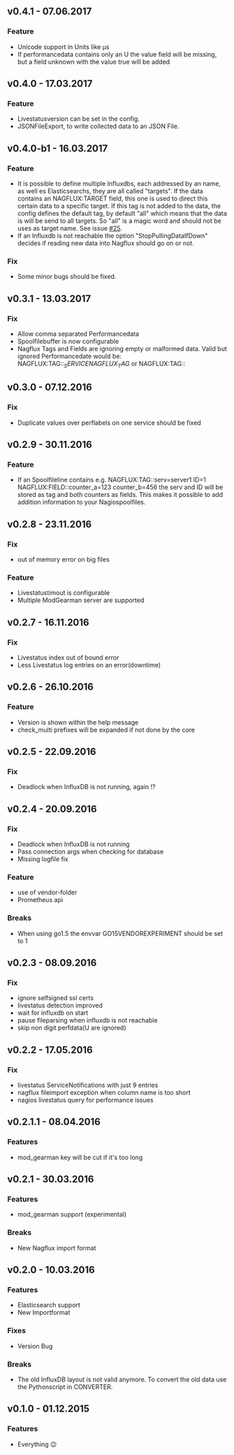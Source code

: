 ## v0.4.1 - 07.06.2017
### Feature
- Unicode support in Units like µs
- If performancedata contains only an U the value field will be missing, but a field unknown with the value true will be added

## v0.4.0 - 17.03.2017
### Feature
- Livestatusversion can be set in the config.
- JSONFileExport, to write collected data to an JSON File.

## v0.4.0-b1 - 16.03.2017
### Feature
- It is possible to define multiple Influxdbs, each addressed by an name, as well es Elasticsearchs, they are all called "targets". 
If the data contains an NAGFLUX:TARGET field, this one is used to direct this certain data to a specific target. 
If this tag is not added to the data, the config defines the default tag, by default "all" which means that the data is 
will be send to all targets. So "all" is a magic word and should not be uses as target name. See issue [#25](https://github.com/mg-castel/nagflux/issues/25).
- If an Influxdb is not reachable the option "StopPullingDataIfDown" decides if reading new data into Nagflux should go on or not.

### Fix
- Some minor bugs should be fixed.

## v0.3.1 - 13.03.2017
### Fix
- Allow comma separated Performancedata
- Spoolfilebuffer is now configurable
- Nagflux Tags and Fields are ignoring empty or malformed data. Valid but ignored Performancedate would be: NAGFLUX:TAG::$_SERVICENAGFLUX_TAG$ or NAGFLUX:TAG::  

## v0.3.0 - 07.12.2016
### Fix
- Duplicate values over perflabels on one service should be fixed

## v0.2.9 - 30.11.2016
### Feature
- If an Spoolfileline contains e.g. NAGFLUX:TAG::serv=server1 ID=1	NAGFLUX:FIELD::counter_a=123 counter_b=456 the serv and ID will be stored as tag and both counters as fields. This makes it possible to add addition information to your Nagiospoolfiles.

## v0.2.8 - 23.11.2016
### Fix
- out of memory error on big files

### Feature
- Livestatustimout is configurable
- Multiple ModGearman server are supported

## v0.2.7 - 16.11.2016
### Fix
- Livestatus index out of bound error
- Less Livestatus log entries on an error(downtime)

## v0.2.6 - 26.10.2016
### Feature
- Version is shown within the help message
- check_multi prefixes will be expanded if not done by the core

## v0.2.5 - 22.09.2016
### Fix
- Deadlock when InfluxDB is not running, again !?

## v0.2.4 - 20.09.2016
### Fix
- Deadlock when InfluxDB is not running
- Pass connection args when checking for database
- Missing logfile fix

### Feature
- use of vendor-folder
- Prometheus api

### Breaks
- When using go1.5 the envvar GO15VENDOREXPERIMENT should be set to 1 

## v0.2.3 - 08.09.2016
### Fix
- ignore selfsigned ssl certs
- livestatus detection improved
- wait for influxdb on start
- pause fileparsing when influxdb is not reachable
- skip non digit perfdata(U are ignored)


## v0.2.2 - 17.05.2016
### Fix
- livestatus ServiceNotifications with just 9 entries
- nagflux fileimport exception when column name is too short
- nagios livestatus query for performance issues

## v0.2.1.1 - 08.04.2016
### Features
- mod_gearman key will be cut if it's too long

## v0.2.1 - 30.03.2016
### Features
- mod_gearman support (experimental)

### Breaks
- New Nagflux import format

## v0.2.0 - 10.03.2016

### Features
- Elasticsearch support
- New Importformat

### Fixes
-  Version Bug

### Breaks
- The old InfluxDB layout is not valid anymore. To convert the old data use the Pythonscript in CONVERTER.

## v0.1.0 - 01.12.2015

### Features
- Everything :wink:
